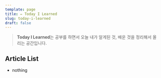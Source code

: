 ```yaml
---
template: page
title: ✏️ Today I Learned
slug: today-i-learned
draft: false
---
```

> **Today I Learned**는 공부를 하면서 오늘 내가 알게된 것, 배운 것을 정리해서 올리는 공간입니다.

## Article List

* nothing